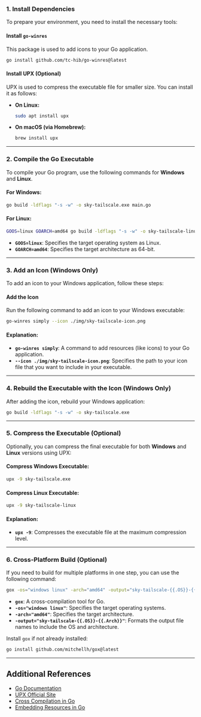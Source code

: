 ### 1. Install Dependencies

To prepare your environment, you need to install the necessary tools:

#### Install `go-winres`

This package is used to add icons to your Go application.

```bash
go install github.com/tc-hib/go-winres@latest
```

#### Install UPX (Optional)

UPX is used to compress the executable file for smaller size. You can install it as follows:

- **On Linux:**
  ```bash
  sudo apt install upx
  ```

- **On macOS (via Homebrew):**
  ```bash
  brew install upx
  ```

---

### 2. Compile the Go Executable

To compile your Go program, use the following commands for **Windows** and **Linux**.

#### For Windows:

```bash
go build -ldflags "-s -w" -o sky-tailscale.exe main.go
```

#### For Linux:

```bash
GOOS=linux GOARCH=amd64 go build -ldflags "-s -w" -o sky-tailscale-linux main.go
```

- **`GOOS=linux`**: Specifies the target operating system as Linux.
- **`GOARCH=amd64`**: Specifies the target architecture as 64-bit.

---

### 3. Add an Icon (Windows Only)

To add an icon to your Windows application, follow these steps:

#### Add the Icon

Run the following command to add an icon to your Windows executable:

```bash
go-winres simply --icon ./img/sky-tailscale-icon.png
```

#### Explanation:
- **`go-winres simply`**: A command to add resources (like icons) to your Go application.
- **`--icon ./img/sky-tailscale-icon.png`**: Specifies the path to your icon file that you want to include in your executable.

---

### 4. Rebuild the Executable with the Icon (Windows Only)

After adding the icon, rebuild your Windows application:

```bash
go build -ldflags "-s -w" -o sky-tailscale.exe
```

---

### 5. Compress the Executable (Optional)

Optionally, you can compress the final executable for both **Windows** and **Linux** versions using UPX:

#### Compress Windows Executable:

```bash
upx -9 sky-tailscale.exe
```

#### Compress Linux Executable:

```bash
upx -9 sky-tailscale-linux
```

#### Explanation:
- **`upx -9`**: Compresses the executable file at the maximum compression level.

---

### 6. Cross-Platform Build (Optional)

If you need to build for multiple platforms in one step, you can use the following command:

```bash
gox -os="windows linux" -arch="amd64" -output="sky-tailscale-{{.OS}}-{{.Arch}}"
```

- **`gox`**: A cross-compilation tool for Go.
- **`-os="windows linux"`**: Specifies the target operating systems.
- **`-arch="amd64"`**: Specifies the target architecture.
- **`-output="sky-tailscale-{{.OS}}-{{.Arch}}"`**: Formats the output file names to include the OS and architecture.

Install `gox` if not already installed:

```bash
go install github.com/mitchellh/gox@latest
```

---

## Additional References

- [Go Documentation](https://golang.org/doc/)
- [UPX Official Site](https://upx.github.io/)
- [Cross Compilation in Go](https://golang.org/doc/install/source#environment)  
- [Embedding Resources in Go](https://stackoverflow.com/questions/25602600/how-do-you-set-the-application-icon-in-golang)